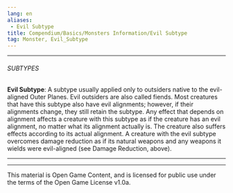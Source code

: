 ```yaml
---
lang: en
aliases:
 - Evil Subtype
title: Compendium/Basics/Monsters Information/Evil Subtype
tag: Monster, Evil_Subtype
---
```



---

###### SUBTYPES


**Evil Subtype**: A subtype usually applied only to outsiders native to the evil-aligned Outer Planes. Evil outsiders are also called fiends. Most creatures that have this subtype also have evil alignments; however, if their alignments change, they still retain the subtype. Any effect that depends on alignment affects a creature with this subtype as if the creature has an evil alignment, no matter what its alignment actually is. The creature also suffers effects according to its actual alignment. A creature with the evil subtype overcomes damage reduction as if its natural weapons and any weapons it wields were evil-aligned (see Damage Reduction, above).


---

---

This material is Open Game Content, and is licensed for public use under the terms of the Open Game License v1.0a.
